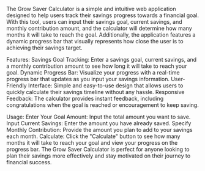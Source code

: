 The Grow Saver Calculator is a simple and intuitive web application designed to help users track their savings progress towards a financial goal. With this tool, users can input their savings goal, current savings, and monthly contribution amount, and the calculator will determine how many months it will take to reach the goal. Additionally, the application features a dynamic progress bar that visually represents how close the user is to achieving their savings target.

Features:
Savings Goal Tracking: Enter a savings goal, current savings, and a monthly contribution amount to see how long it will take to reach your goal.
Dynamic Progress Bar: Visualize your progress with a real-time progress bar that updates as you input your savings information.
User-Friendly Interface: Simple and easy-to-use design that allows users to quickly calculate their savings timeline without any hassle.
Responsive Feedback: The calculator provides instant feedback, including congratulations when the goal is reached or encouragement to keep saving.

Usage:
Enter Your Goal Amount: Input the total amount you want to save.
Input Current Savings: Enter the amount you have already saved.
Specify Monthly Contribution: Provide the amount you plan to add to your savings each month.
Calculate: Click the "Calculate" button to see how many months it will take to reach your goal and view your progress on the progress bar.
The Grow Saver Calculator is perfect for anyone looking to plan their savings more effectively and stay motivated on their journey to financial success.

